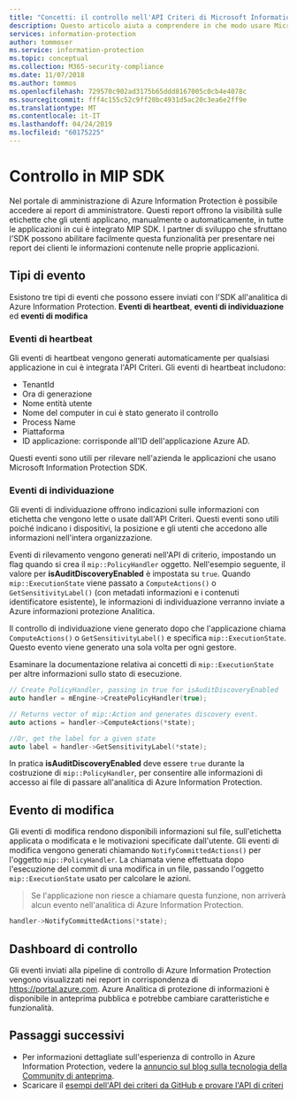 ```yaml
---
title: "Concetti: il controllo nell'API Criteri di Microsoft Information Protection SDK"
description: Questo articolo aiuta a comprendere in che modo usare Microsoft Information Protection SDK per inviare gli eventi di controllo dell'API Criteri all'analitica di Azure Information Protection.
services: information-protection
author: tommoser
ms.service: information-protection
ms.topic: conceptual
ms.collection: M365-security-compliance
ms.date: 11/07/2018
ms.author: tommos
ms.openlocfilehash: 729570c902ad3175b65ddd8167005c0cb4e4078c
ms.sourcegitcommit: fff4c155c52c9ff20bc4931d5ac20c3ea6e2ff9e
ms.translationtype: MT
ms.contentlocale: it-IT
ms.lasthandoff: 04/24/2019
ms.locfileid: "60175225"
---
```

# <a name="auditing-in-the-mip-sdk"></a>Controllo in MIP SDK

Nel portale di amministrazione di Azure Information Protection è possibile accedere ai report di amministratore. Questi report offrono la visibilità sulle etichette che gli utenti applicano, manualmente o automaticamente, in tutte le applicazioni in cui è integrato MIP SDK. I partner di sviluppo che sfruttano l'SDK possono abilitare facilmente questa funzionalità per presentare nei report dei clienti le informazioni contenute nelle proprie applicazioni.

## <a name="event-types"></a>Tipi di evento

Esistono tre tipi di eventi che possono essere inviati con l'SDK all'analitica di Azure Information Protection. **Eventi di heartbeat**, **eventi di individuazione** ed **eventi di modifica**

### <a name="heartbeat-events"></a>Eventi di heartbeat

Gli eventi di heartbeat vengono generati automaticamente per qualsiasi applicazione in cui è integrata l'API Criteri. Gli eventi di heartbeat includono:

* TenantId
* Ora di generazione
* Nome entità utente
* Nome del computer in cui è stato generato il controllo
* Process Name
* Piattaforma
* ID applicazione: corrisponde all'ID dell'applicazione Azure AD.

Questi eventi sono utili per rilevare nell'azienda le applicazioni che usano Microsoft Information Protection SDK.

### <a name="discovery-events"></a>Eventi di individuazione

Gli eventi di individuazione offrono indicazioni sulle informazioni con etichetta che vengono lette o usate dall'API Criteri. Questi eventi sono utili poiché indicano i dispositivi, la posizione e gli utenti che accedono alle informazioni nell'intera organizzazione.

Eventi di rilevamento vengono generati nell'API di criterio, impostando un flag quando si crea il `mip::PolicyHandler` oggetto. Nell'esempio seguente, il valore per **isAuditDiscoveryEnabled** è impostata su `true`. Quando `mip::ExecutionState` viene passato a `ComputeActions()` o `GetSensitivityLabel()` (con metadati informazioni e i contenuti identificatore esistente), le informazioni di individuazione verranno inviate a Azure informazioni protezione Analitica.

Il controllo di individuazione viene generato dopo che l'applicazione chiama `ComputeActions()` o `GetSensitivityLabel()` e specifica `mip::ExecutionState`. Questo evento viene generato una sola volta per ogni gestore.

Esaminare la documentazione relativa ai concetti di `mip::ExecutionState` per altre informazioni sullo stato di esecuzione.

```cpp
// Create PolicyHandler, passing in true for isAuditDiscoveryEnabled
auto handler = mEngine->CreatePolicyHandler(true);

// Returns vector of mip::Action and generates discovery event.
auto actions = handler->ComputeActions(*state);

//Or, get the label for a given state
auto label = handler->GetSensitivityLabel(*state);
```

In pratica **isAuditDiscoveryEnabled** deve essere `true` durante la costruzione di `mip::PolicyHandler`, per consentire alle informazioni di accesso ai file di passare all'analitica di Azure Information Protection.

## <a name="change-event"></a>Evento di modifica

Gli eventi di modifica rendono disponibili informazioni sul file, sull'etichetta applicata o modificata e le motivazioni specificate dall'utente. Gli eventi di modifica vengono generati chiamando `NotifyCommittedActions()` per l'oggetto `mip::PolicyHandler`. La chiamata viene effettuata dopo l'esecuzione del commit di una modifica in un file, passando l'oggetto `mip::ExecutionState` usato per calcolare le azioni.

> Se l'applicazione non riesce a chiamare questa funzione, non arriverà alcun evento nell'analitica di Azure Information Protection.

```cpp
handler->NotifyCommittedActions(*state);
```

## <a name="audit-dashboard"></a>Dashboard di controllo

Gli eventi inviati alla pipeline di controllo di Azure Information Protection vengono visualizzati nei report in corrispondenza di https://portal.azure.com. Azure Analitica di protezione di informazioni è disponibile in anteprima pubblica e potrebbe cambiare caratteristiche e funzionalità.

## <a name="next-steps"></a>Passaggi successivi

- Per informazioni dettagliate sull'esperienza di controllo in Azure Information Protection, vedere la [annuncio sul blog sulla tecnologia della Community di anteprima](https://techcommunity.microsoft.com/t5/Azure-Information-Protection/Data-discovery-reporting-and-analytics-for-all-your-data-with/ba-p/253854).
- Scaricare il [esempi dell'API dei criteri da GitHub e provare l'API di criteri](https://azure.microsoft.com/resources/samples/?sort=0&term=mipsdk+policyapi)


